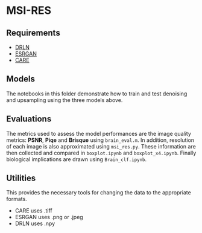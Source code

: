 # MSI-RES

## Requirements
- [DRLN](https://github.com/saeed-anwar/DRLN)
- [ESRGAN](https://github.com/idealo/image-super-resolution)
- [CARE](https://github.com/CSBDeep/CSBDeep)

## Models

The notebooks in this folder demonstrate how to train and test denoising and upsampling using the three models above.

## Evaluations

The metrics used to assess the model performances are the image quality metrics: **PSNR**, **Piqe** and **Brisque** using `brain_eval.m`. In addition, resolution of each image is also approximated using `msi_res.py`. These information are then collected and compared in `boxplot.ipynb` and `boxplot_x4.ipynb`. Finally biological implications are drawn using `Brain_clf.ipynb`.


## Utilities

This provides the necessary tools for changing the data to the appropriate formats. 

- CARE uses .tiff
- ESRGAN uses .png or .jpeg
- DRLN uses .npy

